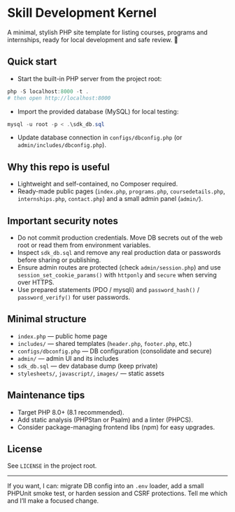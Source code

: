 # Skill Development Kernel

A minimal, stylish PHP site template for listing courses, programs and internships, ready for local development and safe review. 🎯

## Quick start

- Start the built-in PHP server from the project root:

```powershell
php -S localhost:8000 -t .
# then open http://localhost:8000
```

- Import the provided database (MySQL) for local testing:

```powershell
mysql -u root -p < .\sdk_db.sql
```

- Update database connection in `configs/dbconfig.php` (or `admin/includes/dbconfig.php`).

## Why this repo is useful

- Lightweight and self-contained, no Composer required.
- Ready-made public pages (`index.php`, `programs.php`, `coursedetails.php`, `internships.php`, `contact.php`) and a small admin panel (`admin/`).

## Important security notes

- Do not commit production credentials. Move DB secrets out of the web root or read them from environment variables.
- Inspect `sdk_db.sql` and remove any real production data or passwords before sharing or publishing.
- Ensure admin routes are protected (check `admin/session.php`) and use `session_set_cookie_params()` with `httponly` and `secure` when serving over HTTPS.
- Use prepared statements (PDO / mysqli) and `password_hash()` / `password_verify()` for user passwords.

## Minimal structure

- `index.php` — public home page
- `includes/` — shared templates (`header.php`, `footer.php`, etc.)
- `configs/dbconfig.php` — DB configuration (consolidate and secure)
- `admin/` — admin UI and its includes
- `sdk_db.sql` — dev database dump (keep private)
- `stylesheets/`, `javascript/`, `images/` — static assets

## Maintenance tips

- Target PHP 8.0+ (8.1 recommended).
- Add static analysis (PHPStan or Psalm) and a linter (PHPCS).
- Consider package-managing frontend libs (npm) for easy upgrades.

## License

See `LICENSE` in the project root.

---

If you want, I can: migrate DB config into an `.env` loader, add a small PHPUnit smoke test, or harden session and CSRF protections. Tell me which and I’ll make a focused change.
